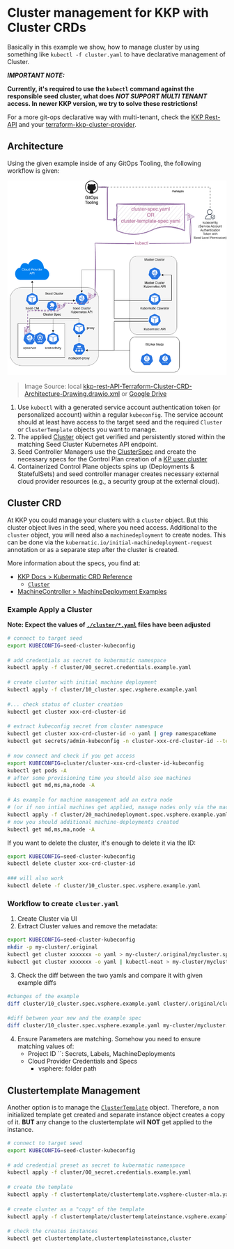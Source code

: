 # Cluster management for KKP with Cluster CRDs

Basically in this example we show, how to manage cluster by using something like `kubectl -f cluster.yaml` to have declarative management of Cluster.

***IMPORTANT NOTE:***

**Currently, it's required to use the `kubectl` command against the responsible seed cluster, what does** ***NOT SUPPORT MULTI TENANT*** **access. In newer KKP version, we try to solve these restrictions!**

For a more git-ops declarative way with multi-tenant, check the [KKP Rest-API](https://docs.kubermatic.com/kubermatic/main/references/rest-api-reference/) and your [terraform-kkp-cluster-provider](../terraform-kkp-cluster-provider/README.md).

## Architecture

Using the given example inside of any GitOps Tooling, the following workflow is given:

![KKP Cluster Apply via CRD Architecture Overview](../.assets/kkp-cluster-apply-via-crd-arch.png)
> Image Source: local [kkp-rest-API-Terraform-Cluster-CRD-Architecture-Drawing.drawio.xml](../.assets/kkp-rest-API-Terraform-Cluster-CRD-Architecture-Drawing.drawio.xml) or [Google Drive](https://drive.google.com/file/d/1G8-AerEndAkR17ON4DOIrOAb_-OxEVnH/view?usp=sharing)

1) Use `kubectl` with a generated service account authentication token (or personalized account) within a regular `kubeconfig`. The service account should at least have access to the target seed and the required `Cluster` or `ClusterTemplate` objects you want to manage.
2) The applied [Cluster](https://docs.kubermatic.com/kubermatic/main/references/crds/#cluster) object get verified and persistently stored within the matching Seed Cluster Kubernetes API endpoint.
3) Seed Controller Managers use the [ClusterSpec](https://docs.kubermatic.com/kubermatic/main/references/crds/#clusterspec) and create the necessary specs for the Control Plan creation of a [KP user cluster](https://docs.kubermatic.com/kubermatic/main/architecture/#user-cluster)
4) Containerized Control Plane objects spins up (Deployments & StatefulSets) and seed controller manager creates necessary external cloud provider resources (e.g., a security group at the external cloud).

## Cluster CRD
At KKP you could manage your clusters with a `cluster` object. But this cluster object lives in the seed, where you need access. Additional to the `cluster` object, you will need also a `machinedeployment` to create nodes. This can be done via the `kubermatic.io/initial-machinedeployment-request` annotation or as a separate step after the cluster is created.

More information about the specs, you find at:
* [KKP Docs > Kubermatic CRD Reference](https://docs.kubermatic.com/kubermatic/main/references/crds/)
  * [`Cluster`](https://docs.kubermatic.com/kubermatic/main/references/crds/#cluster)
* [MachineController > MachineDeployment Examples](https://github.com/kubermatic/machine-controller/tree/main/examples)

### Example Apply a Cluster

**Note: Expect the values of [`./cluster/*.yaml`](./cluster) files have been adjusted**
```bash
# connect to target seed
export KUBECONFIG=seed-cluster-kubeconfig

# add credentials as secret to kubermatic namespace
kubectl apply -f cluster/00_secret.credentials.example.yaml

# create cluster with initial machine deployment
kubectl apply -f cluster/10_cluster.spec.vsphere.example.yaml

#... check status of cluster creation
kubectl get cluster xxx-crd-cluster-id

# extract kubeconfig secret from cluster namespace
kubectl get cluster xxx-crd-cluster-id -o yaml | grep namespaceName
kubectl get secrets/admin-kubeconfig -n cluster-xxx-crd-cluster-id --template={{.data.kubeconfig}} | base64 -d > cluster/cluster-xxx-crd-cluster-id-kubeconfig

# now connect and check if you get access
export KUBECONFIG=cluster/cluster-xxx-crd-cluster-id-kubeconfig
kubectl get pods -A
# after some provisioning time you should also see machines
kubectl get md,ms,ma,node -A

# As example for machine management add an extra node 
# (or if non intial machines get applied, manage nodes only via the machinedeployment.yaml, and remove the 'kubermatic.io/initial-machinedeployment-request' annotation)
kubectl apply -f cluster/20_machinedeployment.spec.vsphere.example.yaml 
# now you should additional machine-deployments created
kubectl get md,ms,ma,node -A
```
If you want to delete the cluster, it's enough to delete it via the ID:
```bash
export KUBECONFIG=seed-cluster-kubeconfig
kubectl delete cluster xxx-crd-cluster-id

### will also work
kubectl delete -f cluster/10_cluster.spec.vsphere.example.yaml
```

### Workflow to create `cluster.yaml`
1. Create Cluster via UI
2. Extract Cluster values and remove the metadata:
```bash
export KUBECONFIG=seed-cluster-kubeconfig
mkdir -p my-cluster/.original
kubectl get cluster xxxxxxx -o yaml > my-cluster/.original/mycluster.spec.original.yaml
kubectl get cluster xxxxxxx -o yaml | kubectl-neat > my-cluster/mycluster.spec.yaml
```
3. Check the diff between the two yamls and compare it with given example diffs
```bash
#changes of the example
diff cluster/10_cluster.spec.vsphere.example.yaml cluster/.original/cluster.spec.original.yaml

#diff between your new and the example spec
diff cluster/10_cluster.spec.vsphere.example.yaml my-cluster/mycluster.spec.yaml 
```
4. Ensure Parameters are matching. Somehow you need to ensure matching values of:
   * Project ID ``: Secrets, Labels, MachineDeployments
   * Cloud Provider Credentials and Specs
     * vsphere: folder path


## Clustertemplate Management

Another option is to manage the [`ClusterTemplate`](https://docs.kubermatic.com/kubermatic/main/references/crds/#clustertemplate) object. Therefore, a non initialized template get created and separate instance object creates a copy of it. **BUT** any change to the clustertemplate will **NOT** get applied to the instance.
```bash
# connect to target seed
export KUBECONFIG=seed-cluster-kubeconfig

# add credential preset as secret to kubermatic namespace
kubectl apply -f cluster/00_secret.credentials.example.yaml

# create the template
kubectl apply -f clustertemplate/clustertemplate.vsphere-cluster-mla.yaml 

# create cluster as a "copy" of the template
kubectl apply -f clustertemplate/clustertemplateinstance.vsphere.example.yaml 

# check the creates instances
kubectl get clustertemplate,clustertemplateinstance,cluster
```
